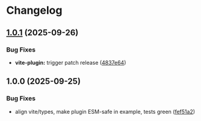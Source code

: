 # Changelog

## [1.0.1](https://github.com/jorgejac1/lyra/compare/vite-plugin-v1.0.0...vite-plugin-v1.0.1) (2025-09-26)


### Bug Fixes

* **vite-plugin:** trigger patch release ([4837e64](https://github.com/jorgejac1/lyra/commit/4837e64769a890c644bbc0650394b5cd59a1c56c))

## 1.0.0 (2025-09-25)


### Bug Fixes

* align vite/types, make plugin ESM-safe in example, tests green ([fef51a2](https://github.com/jorgejac1/lyra/commit/fef51a2b45407f1590d358069a5b0340bcfabe02))
